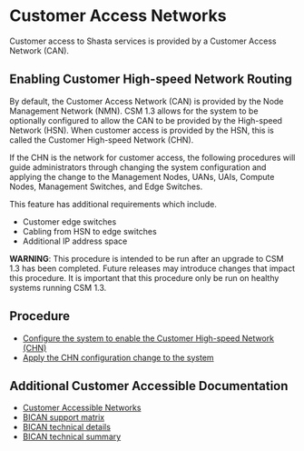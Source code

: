 # Customer Access Networks

Customer access to Shasta services is provided by a Customer Access Network (CAN).

## Enabling Customer High-speed Network Routing

By default, the Customer Access Network (CAN) is provided by the Node Management Network (NMN). CSM 1.3 allows for the system to be optionally configured to allow the CAN to be provided by the High-speed Network (HSN).
When customer access is provided by the HSN, this is called the Customer High-speed Network (CHN).

If the CHN is the network for customer access, the following procedures will guide administrators through changing the system configuration and applying the change to the Management Nodes, UANs, UAIs, Compute Nodes, Management Switches, and Edge Switches.

This feature has additional requirements which include.

- Customer edge switches
- Cabling from HSN to edge switches
- Additional IP address space

**WARNING**: This procedure is intended to be run after an upgrade to CSM 1.3 has been completed. Future releases may introduce changes that impact this procedure. It is important that this procedure only be run on healthy systems running CSM 1.3.

## Procedure

- [Configure the system to enable the Customer High-speed Network (CHN)](network/chn_enable.md)
- [Apply the CHN configuration change to the system](network/network_upgrade_1.2_to_1.3.md)

## Additional Customer Accessible Documentation

- [Customer Accessible Networks](../Customer_Accessible_Networks.md)
- [BICAN support matrix](../../management_network/bican_support_matrix.md)
- [BICAN technical details](../../management_network/bican_technical_details.md)
- [BICAN technical summary](../../management_network/bican_technical_summary.md)

